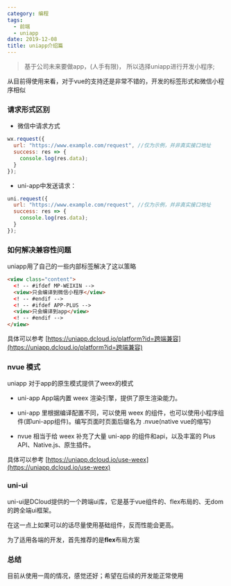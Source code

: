 ```yaml
---
category: 编程
tags:
  - 前端
  - uniapp
date: 2019-12-08
title: uniapp介绍篇
---
```


> 基于公司未来要做app，(人手有限)， 所以选择uniapp进行开发小程序;

从目前得使用来看，对于vue的支持还是非常不错的，开发的标签形式和微信小程序相似

### 请求形式区别

* 微信中请求方式
```js
wx.request({
  url: "https://www.example.com/request", //仅为示例，并非真实接口地址
  success: res => {
    console.log(res.data);
  }
});
```
* uni-app中发送请求：
```js
uni.request({
  url: "https://www.example.com/request", //仅为示例，并非真实接口地址
  success: res => {
    console.log(res.data);
  }
});
```
### 如何解决兼容性问题
uniapp用了自己的一些内部标签解决了这以策略
```html
<view class="content">
  <! -- #ifdef MP-WEIXIN -->
  <view>只会编译到微信小程序</view>
  <! -- #endif --> 
  <! -- #ifdef APP-PLUS -->
  <view>只会编译到app</view>
  <! -- #endif -->
</view>
```
具体可以参考 [https://uniapp.dcloud.io/platform?id=跨端兼容](https://uniapp.dcloud.io/platform?id=跨端兼容)

### nvue 模式
uniapp 对于app的原生模式提供了weex的模式

* uni-app App端内置 weex 渲染引擎，提供了原生渲染能力。

* uni-app 里根据编译配置不同，可以使用 weex 的组件，也可以使用小程序组件(即uni-app组件)。编写页面时页面后缀名为 .nvue(native vue的缩写)

* nvue 相当于给 weex 补充了大量 uni-app 的组件和api，以及丰富的 Plus API、Native.js、原生插件。

具体可以参考 [https://uniapp.dcloud.io/use-weex](https://uniapp.dcloud.io/use-weex)

### uni-ui
 uni-ui是DCloud提供的一个跨端ui库，它是基于vue组件的、flex布局的、无dom的跨全端ui框架。

 在这一点上如果可以的话尽量使用基础组件，反而性能会更高。

 为了适用各端的开发，首先推荐的是**flex**布局方案

### 总结
  目前从使用一周的情况，感觉还好；希望在后续的开发能正常使用
